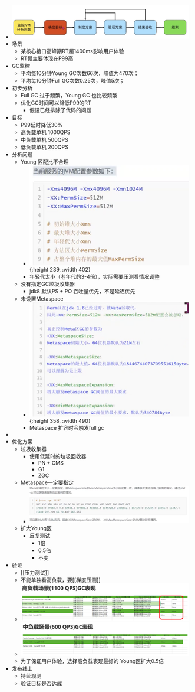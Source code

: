 - ![image.png](../assets/image_1709285166718_0.png)
- 场景
	- 某核心接口高峰期RT超1400ms影响用户体验
	- RT慢主要体现在P99高
- GC监控
	- 平均每10分钟Young GC次数66次，峰值为470次；
	- 平均每10分钟Full GC次数0.25次，峰值5次；
- 初步分析
	- Full GC 过于频繁，Young GC 也比较频繁
	- 优化GC时间可以降低P99的RT
		- 假设已经排除了代码的问题
- 目标
	- P99延时降低30%
	- 高负载单机 1000QPS
	- 中负载单机 500QPS
	- 低负载单机 200QPS
- 分析问题
	- Young 区配比不合理
		- ![image.png](../assets/image_1709285547625_0.png){:height 239, :width 402}
		- 年轻代太小（老年代的3-4倍），实际需要压测看情况调整
	- 没有指定GC垃圾收集器
		- jdk8 默认PS + PO 吞吐量优先，不是延迟优先
	- 未设置Metaspace
		- ![image.png](../assets/image_1709287560013_0.png){:height 358, :width 490}
		- Metaspace 扩容时会触发full gc
-
- 优化方案
	- 垃圾收集器
		- 使用低延时的垃圾回收器
			- PN + CMS
			- G1
			- ZGC
	- Metaspace一定要指定
		- ![image.png](../assets/image_1709288170401_0.png)
	- 扩大Young区
		- 反复测试
			- 1倍
			- 0.5倍
			- 不变
- 验证
	- [[压力测试]]
	- 不能单独看高负载，要[[梯度压测]]
	- ![image.png](../assets/image_1709288585608_0.png)
	- ![image.png](../assets/image_1709288613635_0.png)
	- 为了保证用户体验，选择高负载表现最好的 Young区扩大0.5倍
- 发布线上
	- 持续观测
	- 验证目标是否达成